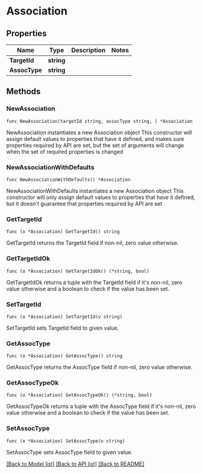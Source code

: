 # Association

## Properties

Name | Type | Description | Notes
------------ | ------------- | ------------- | -------------
**TargetId** | **string** |  | 
**AssocType** | **string** |  | 

## Methods

### NewAssociation

`func NewAssociation(targetId string, assocType string, ) *Association`

NewAssociation instantiates a new Association object
This constructor will assign default values to properties that have it defined,
and makes sure properties required by API are set, but the set of arguments
will change when the set of required properties is changed

### NewAssociationWithDefaults

`func NewAssociationWithDefaults() *Association`

NewAssociationWithDefaults instantiates a new Association object
This constructor will only assign default values to properties that have it defined,
but it doesn't guarantee that properties required by API are set

### GetTargetId

`func (o *Association) GetTargetId() string`

GetTargetId returns the TargetId field if non-nil, zero value otherwise.

### GetTargetIdOk

`func (o *Association) GetTargetIdOk() (*string, bool)`

GetTargetIdOk returns a tuple with the TargetId field if it's non-nil, zero value otherwise
and a boolean to check if the value has been set.

### SetTargetId

`func (o *Association) SetTargetId(v string)`

SetTargetId sets TargetId field to given value.


### GetAssocType

`func (o *Association) GetAssocType() string`

GetAssocType returns the AssocType field if non-nil, zero value otherwise.

### GetAssocTypeOk

`func (o *Association) GetAssocTypeOk() (*string, bool)`

GetAssocTypeOk returns a tuple with the AssocType field if it's non-nil, zero value otherwise
and a boolean to check if the value has been set.

### SetAssocType

`func (o *Association) SetAssocType(v string)`

SetAssocType sets AssocType field to given value.



[[Back to Model list]](../README.md#documentation-for-models) [[Back to API list]](../README.md#documentation-for-api-endpoints) [[Back to README]](../README.md)


